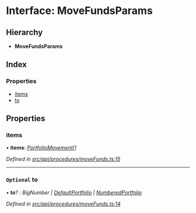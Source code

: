 # Interface: MoveFundsParams

## Hierarchy

* **MoveFundsParams**

## Index

### Properties

* [items](movefundsparams.md#items)
* [to](movefundsparams.md#optional-to)

## Properties

###  items

• **items**: *[PortfolioMovement](portfoliomovement.md)[]*

*Defined in [src/api/procedures/moveFunds.ts:15](https://github.com/PolymathNetwork/polymesh-sdk/blob/c77f6a3e/src/api/procedures/moveFunds.ts#L15)*

___

### `Optional` to

• **to**? : *BigNumber | [DefaultPortfolio](../classes/defaultportfolio.md) | [NumberedPortfolio](../classes/numberedportfolio.md)*

*Defined in [src/api/procedures/moveFunds.ts:14](https://github.com/PolymathNetwork/polymesh-sdk/blob/c77f6a3e/src/api/procedures/moveFunds.ts#L14)*

